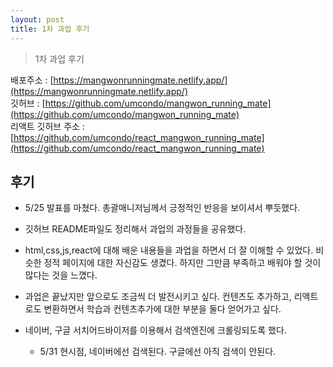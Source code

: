 ```yaml
---
layout: post
title: 1차 과업 후기
---
```


> 1차 과업 후기

배포주소 : [https://mangwonrunningmate.netlify.app/](https://mangwonrunningmate.netlify.app/)<br>
깃허브 : [https://github.com/umcondo/mangwon_running_mate](https://github.com/umcondo/mangwon_running_mate)<br>
리액트 깃허브 주소 : [https://github.com/umcondo/react_mangwon_running_mate](https://github.com/umcondo/react_mangwon_running_mate)

## 후기

- 5/25 발표를 마쳤다. 총괄매니저님께서 긍정적인 반응을 보이셔서 뿌듯했다.

- 깃허브 README파일도 정리해서 과업의 과정들을 공유했다.

- html,css,js,react에 대해 배운 내용들을 과업을 하면서 더 잘 이해할 수 있었다. 비슷한 정적 페이지에 대한 자신감도 생겼다. 하지만 그만큼 부족하고 배워야 할 것이 많다는 것을 느꼈다.

- 과업은 끝났지만 앞으로도 조금씩 더 발전시키고 싶다. 컨텐츠도 추가하고, 리액트로도 변환하면서 학습과 컨텐츠추가에 대한 부분을 둘다 얻어가고 싶다.

- 네이버, 구글 서치어드바이저를 이용해서 검색엔진에 크롤링되도록 했다.
  - 5/31 현시점, 네이버에선 검색된다. 구글에선 아직 검색이 안된다.
